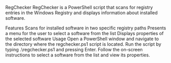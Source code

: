 RegChecker
RegChecker is a PowerShell script that scans for registry entries in the Windows Registry and displays information about installed software.

Features
Scans for installed software in two specific registry paths
Presents a menu for the user to select a software from the list
Displays properties of the selected software
Usage
Open a PowerShell window and navigate to the directory where the regchecker.ps1 script is located.
Run the script by typing .\regchecker.ps1 and pressing Enter.
Follow the on-screen instructions to select a software from the list and view its properties.
